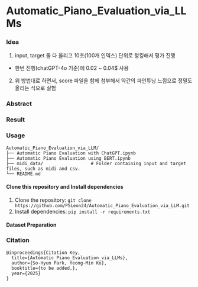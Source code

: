 # Automatic_Piano_Evaluation_via_LLMs

### Idea
1. input, target 둘 다 올리고 10초(100개 인덱스) 단위로 청킹해서 평가 진행
  - 한번 진행(chatGPT-4o 기준)에 0.02 ~ 0.04$ 사용
2. 위 방법대로 하면서, score 파일을 함께 첨부해서 약간의 파인튜닝 느낌으로 정밀도 올리는 식으로 실험

### Abstract

### Result

### Usage
```
Automatic_Piano_Evaluation_via_LLM/
├── Automatic Piano Evaluation with ChatGPT.ipynb
├── Automatic Piano Evaluation using BERT.ipynb            
├── midi_data/                  # Folder containing input and target files, such as midi and csv.
└── README.md              
```

#### Clone this repository and Install dependencies
1. Clone the repository: ```git clone https://github.com/PSLeon24/Automatic_Piano_Evaluation_via_LLM.git``` 
2. Install dependencies: ```pip install -r requirements.txt```

#### Dataset Preparation


### Citation

```
@inproceedings{Citation Key,
  title={Automatic_Piano_Evaluation_via_LLMs},
  author={So-Hyun Park, Yeong-Min Ko},
  booktitle={to be added.},
  year={2025}
}
```
